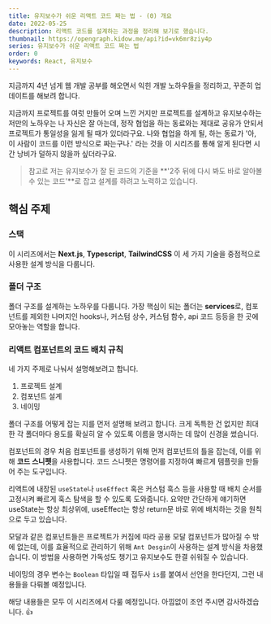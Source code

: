 ```yaml
---
title: 유지보수가 쉬운 리액트 코드 짜는 법 - (0) 개요
date: 2022-05-25
description: 리액트 코드를 설계하는 과정을 정리해 보기로 했습니다.
thumbnail: https://opengraph.kidow.me/api?id=vk6mr8ziy4p
series: 유지보수가 쉬운 리액트 코드 짜는 법
order: 0
keywords: React, 유지보수
---
```


<!-- toc -->

지금까지 4년 넘게 웹 개발 공부를 해오면서 익힌 개발 노하우들을 정리하고, 꾸준히 업데이트를 해보려 합니다.

지금까지 프로젝트를 여럿 만들어 오며 느낀 거지만 프로젝트를 설계하고 유지보수하는 저만의 노하우는 나 자신은 잘 아는데, 정작 협업을 하는 동료와는 제대로 공유가 안되서 프로젝트가 통일성을 잃게 될 때가 있더라구요. 나와 협업을 하게 될, 하는 동료가 '아, 이 사람이 코드를 이런 방식으로 짜는구나.' 라는 것을 이 시리즈를 통해 알게 된다면 시간 낭비가 덜하지 않을까 싶더라구요.

> 참고로 저는 유지보수가 잘 된 코드의 기준을 **'2주 뒤에 다시 봐도 바로 알아볼 수 있는 코드'**로 잡고 설계를 하려고 노력하고 있습니다.

## 핵심 주제

### 스택

이 시리즈에서는 **Next.js**, **Typescript**, **TailwindCSS** 이 세 가지 기술을 중점적으로 사용한 설계 방식을 다룹니다.

### 폴더 구조

폴더 구조를 설계하는 노하우를 다룹니다. 가장 핵심이 되는 폴더는 **services**로, 컴포넌트를 제외한 나머지인 hooks나, 커스텀 상수, 커스텀 함수, api 코드 등등을 한 곳에 모아놓는 역할을 합니다.

### 리액트 컴포넌트의 코드 배치 규칙

네 가지 주제로 나눠서 설명해보려고 합니다.

1. 프로젝트 설계
2. 컴포넌트 설계
3. 네이밍

폴더 구조를 어떻게 잡는 지를 먼저 설명해 보려고 합니다. 크게 독특한 건 없지만 최대한 각 폴더마다 용도를 확실히 알 수 있도록 이름을 명시하는 데 많이 신경을 썼습니다.

컴포넌트의 경우 처음 컴포넌트를 생성하기 위해 먼저 컴포넌트의 틀을 잡는데, 이를 위해 **코드 스니펫**을 사용합니다. 코드 스니펫은 명령어를 지정하여 빠르게 템플릿을 만들어 주는 도구입니다.

리액트에 내장된 `useState`나 `useEffect` 혹은 커스텀 훅스 등을 사용할 때 배치 순서를 고정시켜 빠르게 훅스 탐색을 할 수 있도록 도와줍니다. 요약만 간단하게 얘기하면 useState는 항상 최상위에, useEffect는 항상 return문 바로 위에 배치하는 것을 원칙으로 두고 있습니다.

모달과 같은 컴포넌트들은 프로젝트가 커짐에 따라 공용 모달 컴포넌트가 많아질 수 밖에 없는데, 이를 효율적으로 관리하기 위해 `Ant Desgin`이 사용하는 설계 방식을 차용했습니다. 이 방법을 사용하면 가독성도 챙기고 유지보수도 한결 쉬워질 수 있습니다.

네이밍의 경우 변수는 `Boolean` 타입일 때 접두사 `is`를 붙여서 선언을 한다던지, 그런 내용들을 다뤄볼 예정입니다.

해당 내용들은 모두 이 시리즈에서 다룰 예정입니다. 아낌없이 조언 주시면 감사하겠습니다. 👍
